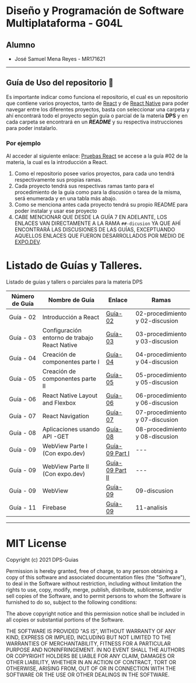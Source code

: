 # Diseño y Programación de Software Multiplataforma - G04L

## Alumno

- José Samuel Mena Reyes - MR171621

---

## Guía de Uso del repositorio 🚨

Es importante indicar como funciona el repositorio, el cual es un repositorio que contiene varios proyectos, tanto de [React](https://es.reactjs.org/) y de [React Native](https://reactnative.dev/) para poder navegar entre los diferentes proyectos, basta con seleccionar una carpeta y ahí encontrará todo el proyecto según guía o parcial de la materia **DPS** y en cada carpeta se encontrará en un **_README_** y su respectiva instrucciones para poder instalarlo.

### Por ejemplo

Al acceder al siguiente enlace: [Pruebas React](https://github.com/JSamuelM/DPS-Guias/tree/main/pruebas-react) se accese a la guía #02 de la materia, la cual es la introducción a React.

1. Como el repositorio posee varios proyectos, para cada uno tendrá respectivamente sus propias ramas.
2. Cada proyecto tendrá sus respectivas ramas tanto para el procedimiento de la guía como para la discusión o tarea de la misma, será enumerada y en una tabla más abajo.
3. Como se menciona antes cada proyecto tendrá su propio README para poder instalar y usar ese proyecto
4. CABE MENCIONAR QUE DESDE LA GUÍA 7 EN ADELANTE, LOS ENLACES VAN DIRECTAMENTE A LA RAMA ```##-dicusion``` YA QUE AHÍ ENCONTRARÁ LAS DISCUSIONES DE LAS GUÍAS, EXCEPTUANDO AQUELLOS ENLACES QUE FUERON DESARROLLADOS POR MEDIO DE [EXPO.DEV](https://expo.dev/).

# Listado de Guías y Talleres.

Listado de guias y tallers o parciales para la materia DPS

| Número de Guía | Nombre de Guía                                | Enlace                                                                         | Ramas                           |
| -------------- | --------------------------------------------- | ------------------------------------------------------------------------------ | ------------------------------- |
| Guía - 02      | Introducción a React                          | [Guía-02](https://github.com/JSamuelM/DPS-Guias/tree/main/pruebas-react)       | 02-procedimiento y 02-discusion |
| Guía - 03      | Configuración entorno de trabajo React Native | [Guía-03](https://github.com/JSamuelM/DPS-Guias/tree/main/cars)                | 03-procedimiento y 03-discusion |
| Guía - 04      | Creación de componentes parte I               | [Guía-04](https://github.com/JSamuelM/DPS-Guias/tree/main/cotizador-prestamos) | 04-procedimiento y 04-discusion |
| Guía - 05      | Creación de componentes parte II              | [Guía-05](https://github.com/JSamuelM/DPS-Guias/tree/main/citas)               | 05-procedimiento y 05-discusion |
| Guía - 06      | React Native Layout and Flexbox               | [Guía-06](https://github.com/JSamuelM/DPS-Guias/tree/main/agencia-viajes)      | 06-procedimiento y 06-discusion |
| Guía - 07      | React Navigation                              | [Guía-07](https://github.com/JSamuelM/DPS-Guias/tree/07-discusion/navegacion)          | 07-procedimiento y 07-discusion |
| Guía - 08      | Aplicaciones usando API -GET                  | [Guía-08](https://github.com/JSamuelM/DPS-Guias/tree/08-discusion/paises)              | 08-procedimiento y 08-discusion |
| Guía - 09      | WebView Parte I (Con expo.dev)                  | [Guía-09 Part I](https://https://snack.expo.dev/@jsammy/e68154)              | --- |
| Guía - 09      | WebView Parte II (Con expo.dev)                  | [Guía-09 Part II](https://snack.expo.dev/@jsammy/guia09-mr171621-04l-partii)              | --- |
| Guía - 09      | WebView                  | [Guía-09](https://github.com/JSamuelM/DPS-Guias/tree/09-discusion/webview)              | 09-discusion |
| Guía - 11      | Firebase                  | [Guía-09](https://github.com/JSamuelM/DPS-Guias/tree/11-analisis/colectores)              | 11-analisis |

---

# MIT License

Copyright (c) 2021 DPS-Guias

Permission is hereby granted, free of charge, to any person obtaining a copy
of this software and associated documentation files (the "Software"), to deal
in the Software without restriction, including without limitation the rights
to use, copy, modify, merge, publish, distribute, sublicense, and/or sell
copies of the Software, and to permit persons to whom the Software is
furnished to do so, subject to the following conditions:

The above copyright notice and this permission notice shall be included in all
copies or substantial portions of the Software.

THE SOFTWARE IS PROVIDED "AS IS", WITHOUT WARRANTY OF ANY KIND, EXPRESS OR
IMPLIED, INCLUDING BUT NOT LIMITED TO THE WARRANTIES OF MERCHANTABILITY,
FITNESS FOR A PARTICULAR PURPOSE AND NONINFRINGEMENT. IN NO EVENT SHALL THE
AUTHORS OR COPYRIGHT HOLDERS BE LIABLE FOR ANY CLAIM, DAMAGES OR OTHER
LIABILITY, WHETHER IN AN ACTION OF CONTRACT, TORT OR OTHERWISE, ARISING FROM,
OUT OF OR IN CONNECTION WITH THE SOFTWARE OR THE USE OR OTHER DEALINGS IN THE
SOFTWARE.
